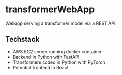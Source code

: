 # transformerWebApp

Webapp serving a transformer model via a REST API.

## Techstack
- AWS EC2 server running docker container
- Backend in Python with FastAPI
- Transformers coded in Python with PyTorch
- Potential frontend in React